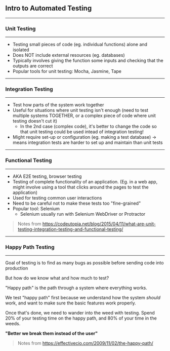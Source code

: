 ## Intro to Automated Testing
---
###  Unit Testing
---
- Testing small pieces of code (eg. individual functions) alone and isolated
- Does NOT include external resources (eg. databases)
- Typically involves giving the function some inputs and checking that the outputs are correct
- Popular tools for unit testing: Mocha, Jasmine, Tape

---
### Integration Testing
---
- Test how parts of the system work together
- Useful for situations where unit testing isn't enough (need to test multiple systems TOGETHER, or a complex piece of code where unit testing doesn't cut it)
  - In the 2nd case (complex code), it's better to change the code so that unit testing could be used intead of integration testing!
- Might require set-up or configuration (eg. making a test database) -> means integration tests are harder to set up and maintain than unit tests

---
### Functional Testing
---

- AKA E2E testing, browser testing
- Testing of complete functionality of an application. (Eg. in a web app, might involve using a tool that clicks around the pages to test the application)
- Used for testing common user interactions
- Need to be careful not to make these tests too "fine-grained"
- Popular tool: Selenium
  - Selenium usually run with Selenium WebDriver or Protractor


>Notes from https://codeutopia.net/blog/2015/04/11/what-are-unit-testing-integration-testing-and-functional-testing/

---
### Happy Path Testing
---

Goal of testing is to find as many bugs as possible before sending code into production

But how do we know what and how much to test?

"Happy path" is the path through a system where everything works. 

We test "happy path" first because we understand how the system *should* work, and want to make sure the basic features work properly. 

Once that's done, we need to wander into the weed with testing. Spend 20% of your testing time on the happy path, and 80% of your time in the weeds. 

**"Better we break them instead of the user"**

>Notes from https://effectivecio.com/2009/11/02/the-happy-path/